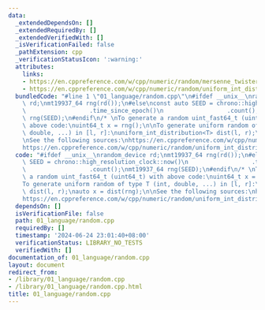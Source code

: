 ```yaml
---
data:
  _extendedDependsOn: []
  _extendedRequiredBy: []
  _extendedVerifiedWith: []
  _isVerificationFailed: false
  _pathExtension: cpp
  _verificationStatusIcon: ':warning:'
  attributes:
    links:
    - https://en.cppreference.com/w/cpp/numeric/random/mersenne_twister_engine
    - https://en.cppreference.com/w/cpp/numeric/random/uniform_int_distribution
  bundledCode: "#line 1 \"01_language/random.cpp\"\n#ifdef __unix__\nrandom_device\
    \ rd;\nmt19937_64 rng(rd());\n#else\nconst auto SEED = chrono::high_resolution_clock::now()\n\
    \                  .time_since_epoch()\n                  .count();\nmt19937_64\
    \ rng(SEED);\n#endif\n/* \nTo generate a random uint_fast64_t (uint64_t) with\
    \ above code:\nuint64_t x = rng();\n\nTo generate uniform random of type T (int,\
    \ double, ...) in [l, r]:\nuniform_int_distribution<T> dist(l, r);\nauto x = dist(rng);\n\
    \nSee the following sources:\nhttps://en.cppreference.com/w/cpp/numeric/random/mersenne_twister_engine\n\
    https://en.cppreference.com/w/cpp/numeric/random/uniform_int_distribution\n*/\n"
  code: "#ifdef __unix__\nrandom_device rd;\nmt19937_64 rng(rd());\n#else\nconst auto\
    \ SEED = chrono::high_resolution_clock::now()\n                  .time_since_epoch()\n\
    \                  .count();\nmt19937_64 rng(SEED);\n#endif\n/* \nTo generate\
    \ a random uint_fast64_t (uint64_t) with above code:\nuint64_t x = rng();\n\n\
    To generate uniform random of type T (int, double, ...) in [l, r]:\nuniform_int_distribution<T>\
    \ dist(l, r);\nauto x = dist(rng);\n\nSee the following sources:\nhttps://en.cppreference.com/w/cpp/numeric/random/mersenne_twister_engine\n\
    https://en.cppreference.com/w/cpp/numeric/random/uniform_int_distribution\n*/"
  dependsOn: []
  isVerificationFile: false
  path: 01_language/random.cpp
  requiredBy: []
  timestamp: '2024-06-24 23:01:40+08:00'
  verificationStatus: LIBRARY_NO_TESTS
  verifiedWith: []
documentation_of: 01_language/random.cpp
layout: document
redirect_from:
- /library/01_language/random.cpp
- /library/01_language/random.cpp.html
title: 01_language/random.cpp
---
```

